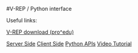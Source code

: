 #V-REP / Python interface

Useful links:

[V-REP download (pro^edu)](http://www.coppeliarobotics.com/downloads.html)

[Server Side](http://www.coppeliarobotics.com/helpFiles/en/remoteApiServerSide.htm)
[Client Side](http://www.coppeliarobotics.com/helpFiles/en/remoteApiClientSide.htm)
[Python APIs](http://www.coppeliarobotics.com/helpFiles/en/remoteApiFunctionsPython.htm)
[Video Tutorial](https://www.youtube.com/watch?v=SQont-mTnfM)
